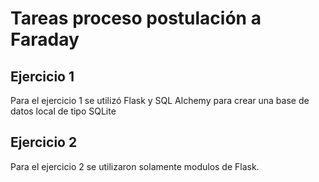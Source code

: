 # Tareas proceso postulación a Faraday

## Ejercicio 1
Para el ejercicio 1 se utilizó Flask y SQL Alchemy para crear una base de datos local de tipo SQLite

## Ejercicio 2
Para el ejercicio 2 se utilizaron solamente modulos de Flask.